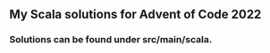 ## My Scala solutions for Advent of Code 2022  
### Solutions can be found under src/main/scala.

<!--- advent_readme_stars table --->
